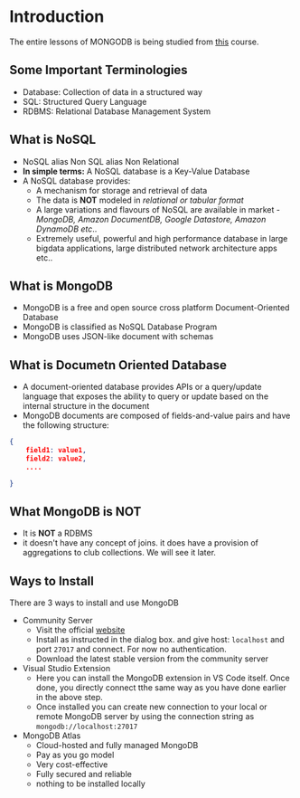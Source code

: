 # Introduction

The entire lessons of MONGODB is being studied from [this](https://www.youtube.com/watch?v=Ya0H-7A5cE4&list=PLp50dWW_m40UWFSV6PTgYzciZJIxgHy7Q&t=0s) course.

## Some Important Terminologies

- Database: Collection of data in a structured way
- SQL: Structured Query Language
- RDBMS: Relational Database Management System

## What is NoSQL

- NoSQL alias Non SQL alias Non Relational
- **In simple terms:** A NoSQL database is a Key-Value Database
- A NoSQL database provides:
  - A mechanism for storage and retrieval of data
  - The data is **NOT** modeled in _relational or tabular format_
  - A large variations and flavours of NoSQL are available in market - _MongoDB, Amazon DocumentDB, Google Datastore, Amazon DynamoDB etc_..
  - Extremely useful, powerful and high performance database in large bigdata applications, large distributed network architecture apps etc..

## What is MongoDB

- MongoDB is a free and open source cross platform Document-Oriented Database
- MongoDB is classified as NoSQL Database Program
- MongoDB uses JSON-like document with schemas

## What is Documetn Oriented Database

- A document-oriented database provides APIs or a query/update language that exposes the ability to query or update based on the internal structure in the document
- MongoDB documents are composed of fields-and-value pairs and have the following structure:

```json
{
    field1: value1,
    field2: value2,
    ....

}
```

## What MongoDB is NOT

- It is **NOT** a RDBMS
- it doesn't have any concept of joins. it does have a provision of aggregations to club collections. We will see it later.

## Ways to Install

There are 3 ways to install and use MongoDB

- Community Server
  - Visit the official [website](https://www.mongodb.com/try/download/community)
  - Install as instructed in the dialog box. and give host: `localhost` and port `27017` and connect. For now no authentication.
  - Download the latest stable version from the community server
- Visual Studio Extension
  - Here you can install the MongoDB extension in VS Code itself. Once done, you directly connect tthe same way as you have done earlier in the above step.
  - Once installed you can create new connection to your local or remote MongoDB server by using the connection string as `mongodb://localhost:27017`
- MongoDB Atlas
  - Cloud-hosted and fully managed MongoDB
  - Pay as you go model
  - Very cost-effective
  - Fully secured and reliable
  - nothing to be installed locally
